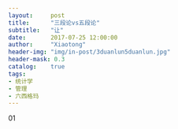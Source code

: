 ```yaml
---
layout:     post
title:      "三段论vs五段论"
subtitle:   "让"
date:       2017-07-25 12:00:00
author:     "Xiaotong"
header-img: "img/in-post/3duanlun5duanlun.jpg"
header-mask: 0.3
catalog:    true
tags:
- 统计学
- 管理
- 六西格玛
---
```


01